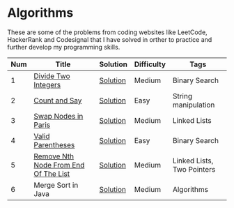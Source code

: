 # Algorithms

These are some of the problems from coding websites like LeetCode, HackerRank and Codesignal that I have solved in orther to practice and further develop my programming skills. 


| Num | Title | Solution | Difficulty | Tags|
| ------------- | ------------- | ------------- | ------------- |------------- |
| 1 | [Divide Two Integers](https://leetcode.com/problems/divide-two-integers/description/)| [Solution](https://github.com/oscargarza356/CodingProblems/blob/master/Solutions/divideTwoIntegers.py) | Medium | Binary Search |
| 2 | [Count and Say](https://leetcode.com/problems/count-and-say/description/)| [Solution](https://github.com/oscargarza356/CodingProblems/blob/master/Solutions/countAndSay.py) | Easy | String manipulation |
| 3 | [Swap Nodes in Paris](https://leetcode.com/problems/swap-nodes-in-pairs/description/)| [Solution](https://github.com/oscargarza356/CodingProblems/blob/master/Solutions/swapNodesInParis.py)| Medium | Linked Lists |
| 4 | [Valid Parentheses](https://leetcode.com/problems/valid-parentheses/description/)| [Solution](https://github.com/oscargarza356/CodingProblems/blob/master/Solutions/validParenthesis.py)| Easy | Binary Search |
| 5 | [Remove Nth Node From End Of The List](https://leetcode.com/problems/remove-nth-node-from-end-of-list/description/)| [Solution](https://github.com/oscargarza356/CodingProblems/blob/master/Solutions/removeNthNode.py) | Medium | Linked Lists, Two Pointers|
| 6 | Merge Sort in Java| [Solution](https://github.com/oscargarza356/CodingProblems/blob/master/Solutions/MergeSort.java) | Medium | Algorithms |
